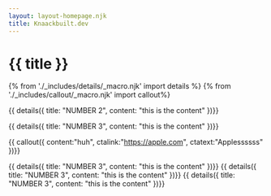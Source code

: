 ```yaml
---
layout: layout-homepage.njk
title: Knaackbuilt.dev
---
```

# {{ title }}

{% from './_includes/details/_macro.njk' import details %}
{% from './_includes/callout/_macro.njk' import callout%}



{{ details({ 
    title: "NUMBER 2", 
    content: "this is the content"
})}}

{{ details({ 
    title: "NUMBER 3", 
    content: "this is the content"
})}}





{{ callout({ 
    content:"huh",
    ctalink:"https://apple.com",
    ctatext:"Applessssss"
})}}

{{ details({ 
    title: "NUMBER 3", 
    content: "this is the content"
})}}
{{ details({ 
    title: "NUMBER 3", 
    content: "this is the content"
})}}
{{ details({ 
    title: "NUMBER 3", 
    content: "this is the content"
})}}